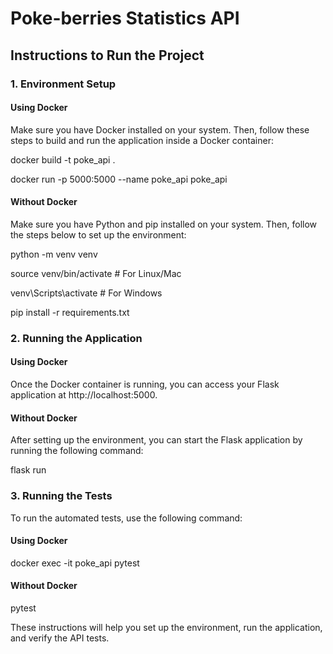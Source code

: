 # Poke-berries Statistics API

## Instructions to Run the Project

### 1. Environment Setup

#### Using Docker
Make sure you have Docker installed on your system. Then, follow these steps to build and run the application inside a Docker container:

docker build -t poke_api .

docker run -p 5000:5000 --name poke_api poke_api

#### Without Docker
Make sure you have Python and pip installed on your system. Then, follow the steps below to set up the environment:

python -m venv venv

source venv/bin/activate  # For Linux/Mac

venv\Scripts\activate  # For Windows

pip install -r requirements.txt

### 2. Running the Application

#### Using Docker

Once the Docker container is running, you can access your Flask application at http://localhost:5000.

#### Without Docker

After setting up the environment, you can start the Flask application by running the following command:

flask run

### 3. Running the Tests

To run the automated tests, use the following command:

#### Using Docker

docker exec -it poke_api pytest

#### Without Docker

pytest


These instructions will help you set up the environment, run the application, and verify the API tests.
